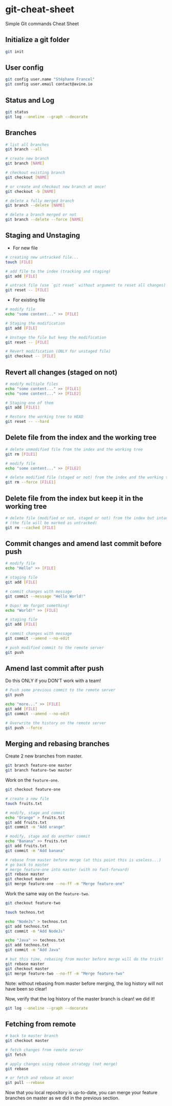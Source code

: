 # git-cheat-sheet

Simple Git commands Cheat Sheet

## Initialize a git folder

```bash
git init
```

## User config

```bash
git config user.name "Stéphane Francel"
git config user.email contact@avine.io
```

## Status and Log

```bash
git status
git log --oneline --graph --decorate
```

## Branches

```bash
# list all branches
git branch --all

# create new branch
git branch [NAME]

# checkout existing branch
git checkout [NAME]

# or create and checkout new branch at once!
git checkout -b [NAME]

# delete a fully merged branch
git branch --delete [NAME]

# delete a branch merged or not
git branch --delete --force [NAME]
```

## Staging and Unstaging

- For new file

```bash
# creating new untracked file...
touch [FILE]

# add file to the index (tracking and staging)
git add [FILE]

# untrack file (use `git reset` without argument to reset all changes)
git reset -- [FILE]
```

- For existing file

```bash
# modify file
echo "some content..." >> [FILE]

# Staging the modification
git add [FILE]

# Unstage the file but keep the modification
git reset -- [FILE]

# Revert modification (ONLY for unstaged file)
git checkout -- [FILE]
```

## Revert all changes (staged on not)

```bash
# modify multiple files
echo "some content..." >> [FILE1]
echo "some content..." >> [FILE2]

# Staging one of them
git add [FILE1]

# Restore the working tree to HEAD
git reset -- --hard
```

## Delete file from the index and the working tree

```bash
# delete unmodified file from the index and the working tree
git rm [FILE1]

# modify file
echo "some content..." >> [FILE2]

# delete modified file (staged or not) from the index and the working tree
git rm --force [FILE1]
```

## Delete file from the index but keep it in the working tree

```bash
# delete file (modified or not, staged or not) from the index but intact keep it in the working tree
# (the file will be marked as untracked)
git rm --cached [FILE]
```

## Commit changes and amend last commit before push

```bash
# modify file
echo "Hello" >> [FILE]

# staging file
git add [FILE]

# commit changes with message
git commit --message "Hello World!"

# Oups! We forgot something!
echo "World!" >> [FILE]

# staging file
git add [FILE]

# commit changes with message
git commit --amend --no-edit

# push modified commit to the remote server
git push
```

## Amend last commit after push

Do this ONLY if you DON'T work with a team!

```bash
# Push some previous commit to the remote server
git push

echo "more..." >> [FILE]
git add [FILE]
git commit --amend --no-edit

# Overwrite the history on the remote server
git push --force
```

## Merging and rebasing branches

Create 2 new branches from master.

```bash
git branch feature-one master
git branch feature-two master
```

Work on the `feature-one`.

```bash
git checkout feature-one

# create a new file
touch fruits.txt

# modify, stage and commit
echo "Orange" > fruits.txt
git add fruits.txt
git commit -m "Add orange"

# modify, stage and do another commit
echo "Banana" >> fruits.txt
git add fruits.txt
git commit -m "Add banana"

# rebase from master before merge (at this point this is useless...)
# go back to master
# merge feature-one into master (with no fast-forward)
git rebase master
git checkout master
git merge feature-one --no-ff -m "Merge feature-one"
```

Work the same way on the `feature-two`.

```bash
git checkout feature-two

touch technos.txt

echo "NodeJs" > technos.txt
git add technos.txt
git commit -m "Add NodeJs"

echo "Java" >> technos.txt
git add technos.txt
git commit -m "Add Java"

# but this time, rebasing from master before merge will do the trick!
git rebase master
git checkout master
git merge feature-two --no-ff -m "Merge feature-two"
```

Note: without rebasing from master before merging, the log history will not have been so clear!

Now, verify that the log history of the master branch is clean! we did it!

```bash
git log --oneline --graph --decorate
```

## Fetching from remote

```bash
# back to master branch
git checkout master

# fetch changes from remote server
git fetch

# apply changes using rebase strategy (not merge)
git rebase

# or fetch and rebase at once!
git pull --rebase
```

Now that you local repository is up-to-date, you can merge your feature branches on master as we did in the previous section.
